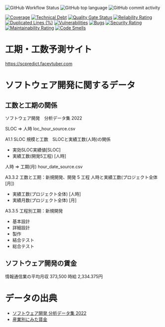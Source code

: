 ![GitHub Workflow Status](https://img.shields.io/github/actions/workflow/status/kotauchisunsun/scpredict/build.yml)
![GitHub top language](https://img.shields.io/github/languages/top/kotauchisunsun/scpredict)
![GitHub commit activity](https://img.shields.io/github/commit-activity/w/kotauchisunsun/scpredict)


[![Coverage](https://sonarcloud.io/api/project_badges/measure?project=kotauchisunsun_scpredict&metric=coverage)](https://sonarcloud.io/summary/new_code?id=kotauchisunsun_scpredict)
[![Technical Debt](https://sonarcloud.io/api/project_badges/measure?project=kotauchisunsun_scpredict&metric=sqale_index)](https://sonarcloud.io/summary/new_code?id=kotauchisunsun_scpredict)
[![Quality Gate Status](https://sonarcloud.io/api/project_badges/measure?project=kotauchisunsun_scpredict&metric=alert_status)](https://sonarcloud.io/summary/new_code?id=kotauchisunsun_scpredict)
[![Reliability Rating](https://sonarcloud.io/api/project_badges/measure?project=kotauchisunsun_scpredict&metric=reliability_rating)](https://sonarcloud.io/summary/new_code?id=kotauchisunsun_scpredict)
[![Duplicated Lines (%)](https://sonarcloud.io/api/project_badges/measure?project=kotauchisunsun_scpredict&metric=duplicated_lines_density)](https://sonarcloud.io/summary/new_code?id=kotauchisunsun_scpredict)
[![Vulnerabilities](https://sonarcloud.io/api/project_badges/measure?project=kotauchisunsun_scpredict&metric=vulnerabilities)](https://sonarcloud.io/summary/new_code?id=kotauchisunsun_scpredict)
[![Bugs](https://sonarcloud.io/api/project_badges/measure?project=kotauchisunsun_scpredict&metric=bugs)](https://sonarcloud.io/summary/new_code?id=kotauchisunsun_scpredict)
[![Security Rating](https://sonarcloud.io/api/project_badges/measure?project=kotauchisunsun_scpredict&metric=security_rating)](https://sonarcloud.io/summary/new_code?id=kotauchisunsun_scpredict)
[![Maintainability Rating](https://sonarcloud.io/api/project_badges/measure?project=kotauchisunsun_scpredict&metric=sqale_rating)](https://sonarcloud.io/summary/new_code?id=kotauchisunsun_scpredict)
[![Code Smells](https://sonarcloud.io/api/project_badges/measure?project=kotauchisunsun_scpredict&metric=code_smells)](https://sonarcloud.io/summary/new_code?id=kotauchisunsun_scpredict)

# 工期・工数予測サイト

https://scpredict.facevtuber.com

# ソフトウェア開発に関するデータ

## 工数と工期の関係

ソフトウェア開発　分析データ集 2022

SLOC => 人時
loc_hour_source.csv

A1.1 SLOC 規模と工数　SLOCと実績工数(人時)の関係
- 実効SLOC実績値[SLOC]
- 実績工数(開発5工程) [人時]


人時 => 工期(月)
hour_date_source.csv

A3.3.2 工数と工期：新規開発、開発 5 工程
人時と実績工数(プロジェクト全体[月])
- 実績工数(プロジェクト全体) [人時]
- 実績月数(プロジェクト全体) [月]


A3.3.5 工程別工期：新規開発
- 基本設計
- 詳細設計
- 製作
- 結合テスト
- 総合テスト


## ソフトウェア開発の賃金

情報通信業の平均月収 373,500
時給 2,334.375円

# データの出典

- [ソフトウェア開発 分析データ集 2022](https://www.ipa.go.jp/files/000102171.pdf)
- [産業別にみた賃金](https://www.mhlw.go.jp/toukei/itiran/roudou/chingin/kouzou/z2021/dl/05.pdf)